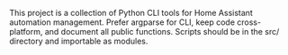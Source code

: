 <!-- Use this file to provide workspace-specific custom instructions to Copilot. For more details, visit https://code.visualstudio.com/docs/copilot/copilot-customization#_use-a-githubcopilotinstructionsmd-file -->

This project is a collection of Python CLI tools for Home Assistant automation management. Prefer argparse for CLI, keep code cross-platform, and document all public functions. Scripts should be in the src/ directory and importable as modules.
